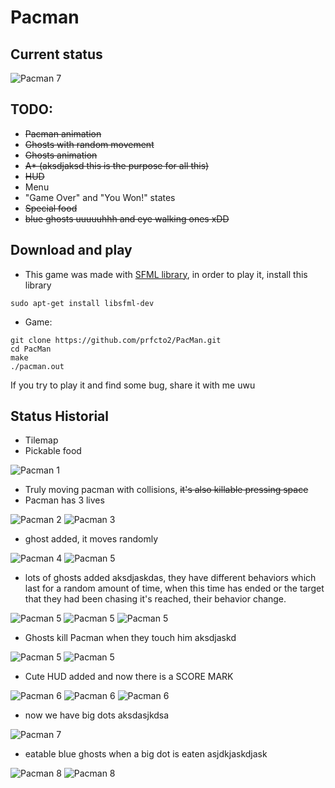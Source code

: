 # Pacman

## Current status

![Pacman 7](assets/Captures/capture47.png)

## TODO:
* ~~Pacman animation~~
* ~~Ghosts with random movement~~
* ~~Ghosts animation~~
* ~~A* (aksdjaksd this is the purpose for all this)~~
* ~~HUD~~
* Menu
* "Game Over" and "You Won!" states
* ~~Special food~~
* ~~blue ghosts uuuuuhhh and eye walking ones xDD~~

## Download and play
* This game was made with [SFML library](https://www.sfml-dev.org/), in order to play it, install this library
```
sudo apt-get install libsfml-dev
```

* Game:
```
git clone https://github.com/prfcto2/PacMan.git
cd PacMan
make
./pacman.out
```

If you try to play it and find some bug, share it with me uwu

## Status Historial
* Tilemap
* Pickable food

![Pacman 1](assets/Captures/capture4.png)

* Truly moving pacman with collisions, ~~it's also killable pressing space~~
* Pacman has 3 lives

![Pacman 2](assets/Captures/capture1.png) ![Pacman 3](assets/Captures/capture5.png)

* ghost added, it moves randomly

![Pacman 4](assets/Captures/capture7.png) ![Pacman 5](assets/Captures/capture9.png)

* lots of ghosts added aksdjaskdas, they have different behaviors which last for a random amount of time, when this time has ended or the target that they had been chasing it's reached, their behavior change.

![Pacman 5](assets/Captures/capture10.png) ![Pacman 5](assets/Captures/capture13.png) ![Pacman 5](assets/Captures/capture14.png)

* Ghosts kill Pacman when they touch him aksdjaskd

![Pacman 5](assets/Captures/capture15.png) ![Pacman 5](assets/Captures/capture16.png)

* Cute HUD added and now there is a SCORE MARK

![Pacman 6](assets/Captures/capture24.png) ![Pacman 6](assets/Captures/capture25.png) ![Pacman 6](assets/Captures/capture26.png)

* now we have big dots aksdasjkdsa

![Pacman 7](assets/Captures/capture38.png)

* eatable blue ghosts when a big dot is eaten asjdkjaskdjask

![Pacman 8](assets/Captures/capture44.png)
![Pacman 8](assets/Captures/capture45.png)
